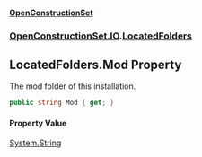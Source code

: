 #### [OpenConstructionSet](index 'index')
### [OpenConstructionSet.IO](index#OpenConstructionSet_IO 'OpenConstructionSet.IO').[LocatedFolders](jgv6_uiXfDVLa_l1InGCGA 'OpenConstructionSet.IO.LocatedFolders')
## LocatedFolders.Mod Property
The mod folder of this installation.  
```csharp
public string Mod { get; }
```
#### Property Value
[System.String](https://docs.microsoft.com/en-us/dotnet/api/System.String 'System.String')
